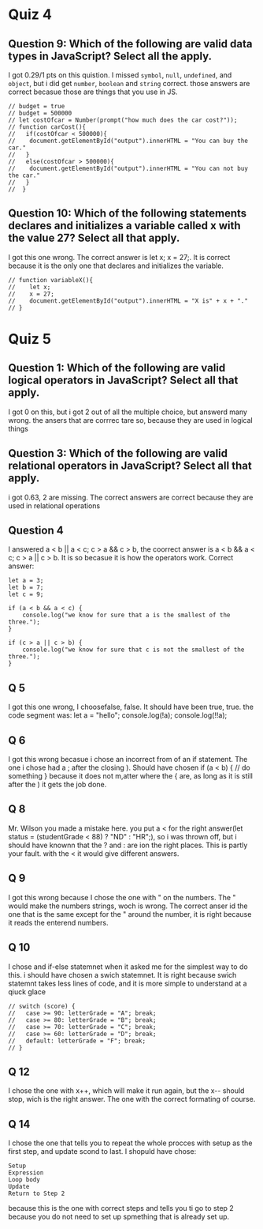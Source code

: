# Quiz 4

## Question 9: Which of the following are valid data types in JavaScript? Select all the apply.
I got 0.29/1 pts on this quistion. I missed `symbol`, `null`, `undefined`, and `object`, but i did get `number`, `boolean` and `string` correct. those answers are correct becasue those are things that you use in JS.
```
// budget = true
// budget = 500000
// let costOfcar = Number(prompt("how much does the car cost?"));
// function carCost(){
//   if(costOfcar < 500000){ 
//    document.getElementById("output").innerHTML = "You can buy the car."
//   }
//   else(costOfcar > 500000){
//    document.getElementById("output").innerHTML = "You can not buy the car."
//   }
//  }
```

## Question 10: Which of the following statements declares and initializes a variable called x with the value 27? Select all that apply.

I got this one wrong. The correct answer is let x; x = 27;. It is correct because it is the only one that declares and initializes the variable.

```
// function variableX(){
//    let x;
//    x = 27;
//    document.getElementById("output").innerHTML = "X is" + x + "."
// }
```

# Quiz 5

## Question 1: Which of the following are valid logical operators in JavaScript? Select all that apply.

I got 0 on this, but i got 2 out of all the multiple choice, but answerd many wrong. the ansers that are corrrec tare so, because they are used in logical things

## Question 3: Which of the following are valid relational operators in JavaScript? Select all that apply.
i got 0.63, 2 are missing. The correct answers are correct because they are used in relational operations

## Question 4
I answered a < b || a < c; c > a && c > b, the coorrect answer is a < b && a < c; c > a || c > b. It is so becasue it is how the operators work. Correct answer:

```
let a = 3;
let b = 7;
let c = 9;

if (a < b && a < c) {
    console.log("we know for sure that a is the smallest of the three.");
}

if (c > a || c > b) {
    console.log("we know for sure that c is not the smallest of the three.");
}
```
## Q 5
I got this one wrong, I choosefalse, false. It should have been true, true. the code segment was: 
let a = "hello";
console.log(!a);
console.log(!!a);

## Q 6
I got this wrong becasue i chose an incorrect from of an if statement. The one i chose had a ; after the closing ). Should have chosen if (a < b)
{
    // do something
}
because it does not m,atter where the { are, as long as it is still after the ) it gets the job done.

## Q 8
Mr. Wilson you made a mistake here. you put a < for the right answer(let status = (studentGrade < 88) ? "ND" : "HR";), so i was thrown off, but i should have knownn that the ? and : are ion the right places. This is partly your fault. with the < it would give different answers.

## Q 9
I got this wrong because I chose the one with "  on the numbers. The " would make the numbers strings, woch is wrong. The correct anser id the one that is the same except for the " around the number, it is right because it reads the enterend numbers.

## Q 10
I chose and if-else statemnet when it asked me for the simplest way to do this. i should have chosen a swich statemnet. It is right because swich statemnt takes less lines of code, and it is more simple to understand at a qiuck glace
```
// switch (score) {
//   case >= 90: letterGrade = "A"; break;
//   case >= 80: letterGrade = "B"; break;
//   case >= 70: letterGrade = "C"; break;
//   case >= 60: letterGrade = "D"; break;
//   default: letterGrade = "F"; break;
// }
```

## Q 12
I chose the one with x++, which will make it run again, but the x-- should stop, wich is the right answer. The one with the correct formating of course.

## Q 14
I chose the one that tells you to repeat the whole procces with setup as the first step, and update scond to last. I shopuld have chose:
```
Setup
Expression
Loop body
Update
Return to Step 2
```
because this is the one with correct steps and tells you ti go to step 2 because you do not need to set up spmething that is already set up.
